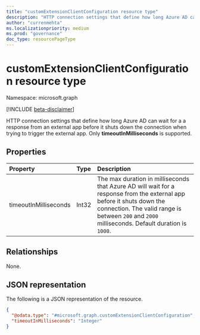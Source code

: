 ```yaml
---
title: "customExtensionClientConfiguration resource type"
description: "HTTP connection settings that define how long Azure AD can wait for a response from an external app before it shuts down the connection. Only timeoutInMilliseconds is supported."
author: "currenmehta"
ms.localizationpriority: medium
ms.prod: "governance"
doc_type: resourcePageType
---
```


# customExtensionClientConfiguration resource type

Namespace: microsoft.graph

[!INCLUDE [beta-disclaimer](../../includes/beta-disclaimer.md)]

HTTP connection settings that define how long Azure AD can wait for a a response from an external app before it shuts down the connection when trying to trigger the external app. Only **timeoutInMilliseconds** is supported.

## Properties
|Property|Type|Description|
|:---|:---|:---|
|timeoutInMilliseconds|Int32|The max duration in milliseconds that Azure AD will wait for a response from the external app before it shuts down the connection. The valid range is between `200` and `2000` milliseconds. Default duration is `1000`.|

## Relationships
None.

## JSON representation
The following is a JSON representation of the resource.
<!-- {
  "blockType": "resource",
  "@odata.type": "microsoft.graph.customExtensionClientConfiguration"
}
-->
``` json
{
  "@odata.type": "#microsoft.graph.customExtensionClientConfiguration",
  "timeoutInMilliseconds": "Integer"
}
```

